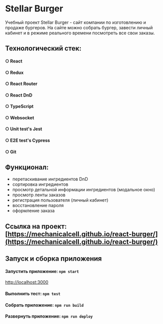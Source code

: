 # Stellar Burger

Учебный проект Stellar Burger - сайт компании по изготовлению и продаже бургеров. На сайте можно собрать бургер, завести личный кабинет и в режиме реального времени посмотреть все свои заказы.

## Технологический стек:
#### ○ React
#### ○ Redux
#### ○ React Router
#### ○ React DnD
#### ○ TypeScript
#### ○ Websocket
#### ○ Unit test's Jest
#### ○ E2E test's Cypress
#### ○ Git

## Функционал: 
- перетаскивание ингредиентов DnD
- сортировка ингредиентов
- просмотр детальной информации ингредиентов (модальное окно)  
- просмотр ленты заказов
- регистрация пользователя (личный кабинет)
- восстановление пароля
- оформление заказа

## Ссылка на проект: [https://mechanicalcell.github.io/react-burger/](https://mechanicalcell.github.io/react-burger/)

## Запуск и сборка приложения

#### Запустить приложение: `npm start`

[http://localhost:3000](http://localhost:3000) 

#### Выполнить тест: `npm test`

#### Собрать приложение: `npm run build`

#### Развернуть приложение: `npm run deploy`
